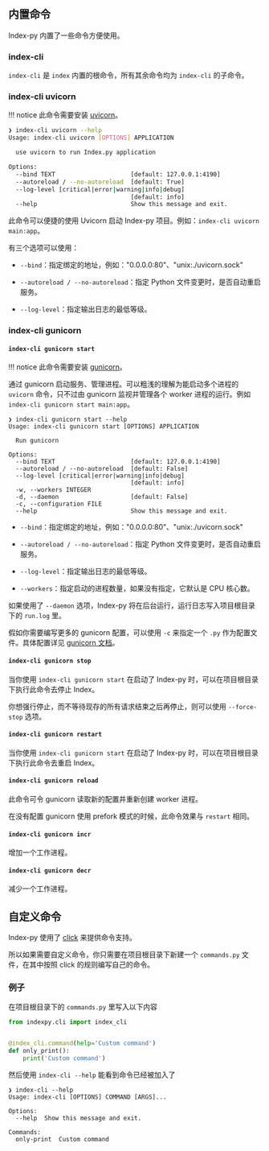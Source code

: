 ## 内置命令

Index-py 内置了一些命令方便使用。

### index-cli

`index-cli` 是 `index` 内置的根命令，所有其余命令均为 `index-cli` 的子命令。

### index-cli uvicorn

!!! notice
    此命令需要安装 [uvicorn](https://www.uvicorn.org/)。

```bash
❯ index-cli uvicorn --help
Usage: index-cli uvicorn [OPTIONS] APPLICATION

  use uvicorn to run Index.py application

Options:
  --bind TEXT                     [default: 127.0.0.1:4190]
  --autoreload / --no-autoreload  [default: True]
  --log-level [critical|error|warning|info|debug]
                                  [default: info]
  --help                          Show this message and exit.
```

此命令可以便捷的使用 Uvicorn 启动 Index-py 项目。例如：`index-cli uvicorn main:app`。

有三个选项可以使用：

- `--bind`：指定绑定的地址，例如："0.0.0.0:80"、"unix:./uvicorn.sock"

- `--autoreload / --no-autoreload`：指定 Python 文件变更时，是否自动重启服务。

- `--log-level`：指定输出日志的最低等级。

### index-cli gunicorn

#### `index-cli gunicorn start`

!!! notice
    此命令需要安装 [gunicorn](https://gunicorn.org/)。

通过 gunicorn 启动服务、管理进程。可以粗浅的理解为能启动多个进程的 `uvicorn` 命令，只不过由 gunicorn 监视并管理各个 worker 进程的运行。例如 `index-cli gunicorn start main:app`。

```
❯ index-cli gunicorn start --help
Usage: index-cli gunicorn start [OPTIONS] APPLICATION

  Run gunicorn

Options:
  --bind TEXT                     [default: 127.0.0.1:4190]
  --autoreload / --no-autoreload  [default: False]
  --log-level [critical|error|warning|info|debug]
                                  [default: info]
  -w, --workers INTEGER
  -d, --daemon                    [default: False]
  -c, --configuration FILE
  --help                          Show this message and exit.
```

- `--bind`：指定绑定的地址，例如："0.0.0.0:80"、"unix:./uvicorn.sock"

- `--autoreload / --no-autoreload`：指定 Python 文件变更时，是否自动重启服务。

- `--log-level`：指定输出日志的最低等级。

- `--workers`：指定启动的进程数量，如果没有指定，它默认是 CPU 核心数。

如果使用了 `--daemon` 选项，Index-py 将在后台运行，运行日志写入项目根目录下的 `run.log` 里。

假如你需要编写更多的 gunicorn 配置，可以使用 `-c` 来指定一个 `.py` 作为配置文件。具体配置详见 [gunicorn 文档](http://docs.gunicorn.org/en/latest/configure.html#configuration-file)。

#### `index-cli gunicorn stop`

当你使用 `index-cli gunicorn start` 在启动了 Index-py 时，可以在项目根目录下执行此命令去停止 Index。

你想强行停止，而不等待现存的所有请求结束之后再停止，则可以使用 `--force-stop` 选项。

#### `index-cli gunicorn restart`

当你使用 `index-cli gunicorn start` 在启动了 Index-py 时，可以在项目根目录下执行此命令去重启 Index。

#### `index-cli gunicorn reload`

此命令可令 gunicorn 读取新的配置并重新创建 worker 进程。

在没有配置 gunicorn 使用 prefork 模式的时候，此命令效果与 `restart` 相同。

#### `index-cli gunicorn incr`

增加一个工作进程。

#### `index-cli gunicorn decr`

减少一个工作进程。

## 自定义命令

Index-py 使用了 [click](https://palletsprojects.com/p/click/) 来提供命令支持。

所以如果需要自定义命令，你只需要在项目根目录下新建一个 `commands.py` 文件，在其中按照 click 的规则编写自己的命令。

### 例子

在项目根目录下的 `commands.py` 里写入以下内容

```python
from indexpy.cli import index_cli


@index_cli.command(help='Custom command')
def only_print():
    print('Custom command')
```

然后使用 `index-cli --help` 能看到命令已经被加入了

```
❯ index-cli --help
Usage: index-cli [OPTIONS] COMMAND [ARGS]...

Options:
  --help  Show this message and exit.

Commands:
  only-print  Custom command
```
